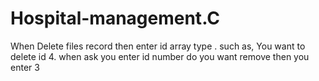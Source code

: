# Hospital-management.C

When Delete files record then enter id array type . such as, You want to delete id 4. when ask you enter id number do you want remove then you enter 3 
